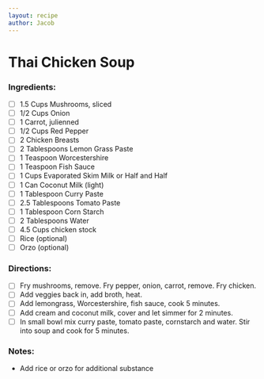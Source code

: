 ```yaml
---
layout: recipe
author: Jacob
---
```


# Thai Chicken Soup

### Ingredients:

- [ ] 1.5 Cups Mushrooms, sliced
- [ ] 1/2 Cups Onion
- [ ] 1 Carrot, julienned
- [ ] 1/2 Cups Red Pepper
- [ ] 2 Chicken Breasts
- [ ] 2 Tablespoons Lemon Grass Paste
- [ ] 1 Teaspoon Worcestershire
- [ ] 1 Teaspoon Fish Sauce
- [ ] 1 Cups Evaporated Skim Milk or Half and Half
- [ ] 1 Can Coconut Milk (light)
- [ ] 1 Tablespoon Curry Paste
- [ ] 2.5 Tablespoons Tomato Paste
- [ ] 1 Tablespoon Corn Starch
- [ ] 2 Tablespoons Water
- [ ] 4.5 Cups chicken stock
- [ ] Rice (optional)
- [ ] Orzo (optional)

### Directions:

- [ ] Fry mushrooms, remove. Fry pepper, onion, carrot, remove. Fry chicken.
- [ ] Add veggies back in, add broth, heat.
- [ ] Add lemongrass, Worcestershire, fish sauce, cook 5 minutes.
- [ ] Add cream and coconut milk, cover and let simmer for 2 minutes.
- [ ] In small bowl mix curry paste, tomato paste, cornstarch and water. Stir into soup and cook for 5 minutes.

### Notes:

* Add rice or orzo for additional substance